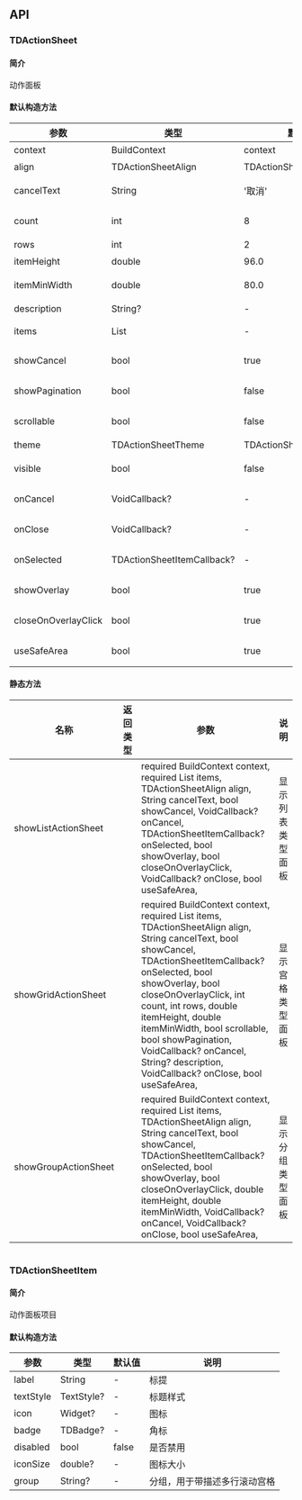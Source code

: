 ## API
### TDActionSheet
#### 简介
动作面板
#### 默认构造方法

| 参数 | 类型 | 默认值 | 说明 |
| --- | --- | --- | --- |
| context | BuildContext | context | 上下文 |
| align | TDActionSheetAlign | TDActionSheetAlign.center | 对齐方式 |
| cancelText | String | '取消' | 取消按钮的文本 |
| count | int | 8 | 每页显示的项目数 |
| rows | int | 2 | 显示的行数 |
| itemHeight | double | 96.0 | 项目的行高 |
| itemMinWidth | double | 80.0 | 项目的最小宽度 |
| description | String? | - | 描述文本 |
| items | List<TDActionSheetItem> | - | ActionSheet的项目列表 |
| showCancel | bool | true | 是否显示取消按钮 |
| showPagination | bool | false | 是否显示分页 |
| scrollable | bool | false | 是否可以横向滚动 |
| theme | TDActionSheetTheme | TDActionSheetTheme.list | 主题样式 |
| visible | bool | false | 是否立即显示 |
| onCancel | VoidCallback? | - | 取消按钮的回调函数 |
| onClose | VoidCallback? | - | 关闭时的回调函数 |
| onSelected | TDActionSheetItemCallback? | - | 选择项目时的回调函数 |
| showOverlay | bool | true | 是否显示遮罩层 |
| closeOnOverlayClick | bool | true | 点击蒙层时是否关闭 |
| useSafeArea | bool | true | 使用安全区域 |


#### 静态方法

| 名称 | 返回类型 | 参数 | 说明 |
| --- | --- | --- | --- |
| showListActionSheet |  |   required BuildContext context,  required List<TDActionSheetItem> items,  TDActionSheetAlign align,  String cancelText,  bool showCancel,  VoidCallback? onCancel,  TDActionSheetItemCallback? onSelected,  bool showOverlay,  bool closeOnOverlayClick,  VoidCallback? onClose,  bool useSafeArea, | 显示列表类型面板 |
| showGridActionSheet |  |   required BuildContext context,  required List<TDActionSheetItem> items,  TDActionSheetAlign align,  String cancelText,  bool showCancel,  TDActionSheetItemCallback? onSelected,  bool showOverlay,  bool closeOnOverlayClick,  int count,  int rows,  double itemHeight,  double itemMinWidth,  bool scrollable,  bool showPagination,  VoidCallback? onCancel,  String? description,  VoidCallback? onClose,  bool useSafeArea, | 显示宫格类型面板 |
| showGroupActionSheet |  |   required BuildContext context,  required List<TDActionSheetItem> items,  TDActionSheetAlign align,  String cancelText,  bool showCancel,  TDActionSheetItemCallback? onSelected,  bool showOverlay,  bool closeOnOverlayClick,  double itemHeight,  double itemMinWidth,  VoidCallback? onCancel,  VoidCallback? onClose,  bool useSafeArea, | 显示分组类型面板 |

```
```
 ### TDActionSheetItem
#### 简介
动作面板项目
#### 默认构造方法

| 参数 | 类型 | 默认值 | 说明 |
| --- | --- | --- | --- |
| label | String | - | 标提 |
| textStyle | TextStyle? | - | 标题样式 |
| icon | Widget? | - | 图标 |
| badge | TDBadge? | - | 角标 |
| disabled | bool | false | 是否禁用 |
| iconSize | double? | - | 图标大小 |
| group | String? | - | 分组，用于带描述多行滚动宫格 |
